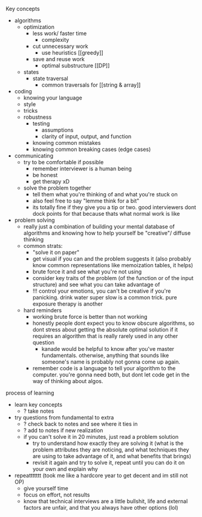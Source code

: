 Key concepts
- algorithms
	- optimization
		- less work/ faster time
			- complexity
		- cut unnecessary work
			- use heuristics [[greedy]]
		- save and reuse work
			- optimal substructure [[DP]]
	- states
		- state traversal
			- common traversals for [[string & array]]
- coding
	- knowing your language
	- style
	- tricks
	- robustness
		- testing
			- assumptions
			- clarity of input, output, and function
		- knowing common mistakes
		- knowing common breaking cases (edge cases)
- communicating
	- try to be comfortable if possible
		- remember interviewer is a human being
		- be honest
		- get therapy xD
	- solve the problem together
		- tell them what you're thinking of and what you're stuck on
		- also feel free to say "lemme think for a bit"
		- its totally fine if they give you a tip or two. good interviewers dont dock points for that because thats what normal work is like
- problem solving
	- really just a combination of building your mental database of algorithms and knowing how to help yourself be "creative"/ diffuse thinking
	- common strats:
		- "solve it on paper"
		- get visual if you can and the problem suggests it (also probably know common representations like memoization tables, it helps)
		- brute force it and see what you're not using
		- consider key traits of the problem (of the function or of the input structure) and see what you can take advantage of
		- !!! control your emotions, you can't be creative if you're panicking. drink water super slow is a common trick. pure exposure therapy is another
	- hard reminders
		- working brute force is better than not working
		- honestly people dont expect you to know obscure algorithms, so dont stress about getting the absolute optimal solution if it requires an algorithm that is really rarely used in any other question
			- kanade would be helpful to know after you've master fundamentals. otherwise, anything that sounds like someone's name is probably not gonna come up again.
		- remember code is a language to tell your algorithm to the computer. you're gonna need both, but dont let code get in the way of thinking about algos.

process of learning
- learn key concepts
	- ? take notes
- try questions from fundamental to extra
	- ? check back to notes and see where it ties in
	- ? add to notes if new realization
	- if you can't solve it in 20 minutes, just read a problem solution
		- try to understand how exactly they are solving it (what is the problem attributes they are noticing, and what techniques they are using to take advantage of it, and what benefits that brings)
		- revisit it again and try to solve it, repeat until you can do it on your own and explain why
- repeattttttt (took me like a hardcore year to get decent and im still not OP)
	- give yourself time
	- focus on effort, not results
	- know that technical interviews are a little bullshit, life and external factors are unfair, and that you always have other options (lol)